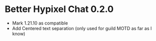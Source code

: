 # Better Hypixel Chat 0.2.0

- Mark 1.21.10 as compatible
- Add Centered text separation (only used for guild MOTD as far as I know)